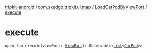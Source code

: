 [tripkit-android](../../index.md) / [com.skedgo.tripkit.ui.map](../index.md) / [LoadCarPodByViewPort](index.md) / [execute](./execute.md)

# execute

`open fun execute(viewPort: `[`ViewPort`](../../com.skedgo.tripkit.ui.map.home/-view-port/index.md)`): Observable<`[`List`](https://kotlinlang.org/api/latest/jvm/stdlib/kotlin.collections/-list/index.html)`<`[`CarPod`](../../com.skedgo.tripkit.locations/-car-pod/index.md)`>>`